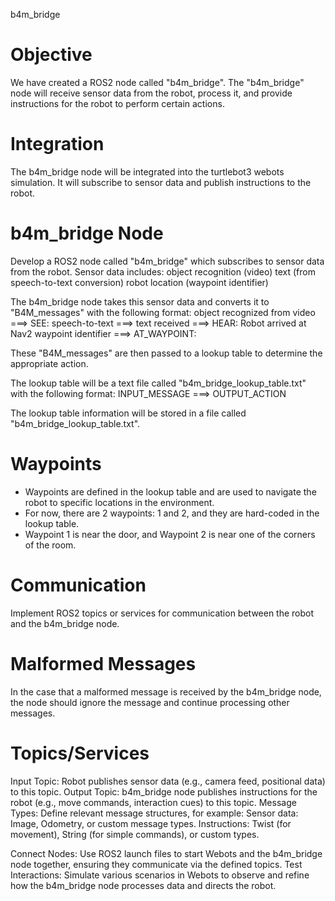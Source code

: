 
b4m_bridge

# Objective
We have created a ROS2 node called "b4m_bridge". The "b4m_bridge" node will receive sensor data from the robot, process it, and provide instructions for the robot to perform certain actions.

# Integration
The b4m_bridge node will be integrated into the turtlebot3 webots simulation. It will subscribe to sensor data and publish instructions to the robot.

# b4m_bridge Node
Develop a ROS2 node called "b4m_bridge" which subscribes to sensor data from the robot. Sensor data includes: 
    object recognition (video)
    text (from speech-to-text conversion)
    robot location (waypoint identifier)

The b4m_bridge node takes this sensor data and converts it to "B4M_messages" with the following format:
    object recognized from video ===> SEE:<object name>
    speech-to-text ===> text received ===> HEAR:<text received>
    Robot arrived at Nav2 waypoint identifier ===> AT_WAYPOINT:<waypoint ID>

These "B4M_messages" are then passed to a lookup table to determine the appropriate action.

The lookup table will be a text file called "b4m_bridge_lookup_table.txt" with the following format:
    INPUT_MESSAGE ===> OUTPUT_ACTION

The lookup table information will be stored in a file called "b4m_bridge_lookup_table.txt".

# Waypoints
- Waypoints are defined in the lookup table and are used to navigate the robot to specific locations in the environment.
- For now, there are 2 waypoints: 1 and 2, and they are hard-coded in the lookup table.
- Waypoint 1 is near the door, and Waypoint 2 is near one of the corners of the room.

# Communication
Implement ROS2 topics or services for communication between the robot and the b4m_bridge node.

# Malformed Messages
In the case that a malformed message is received by the b4m_bridge node, the node should ignore the message and continue processing other messages.

# Topics/Services
Input Topic: Robot publishes sensor data (e.g., camera feed, positional data) to this topic.
Output Topic: b4m_bridge node publishes instructions for the robot (e.g., move commands, interaction cues) to this topic.
Message Types: Define relevant message structures, for example:
Sensor data: Image, Odometry, or custom message types.
Instructions: Twist (for movement), String (for simple commands), or custom types.

Connect Nodes: Use ROS2 launch files to start Webots and the b4m_bridge node together, ensuring they communicate via the defined topics.
Test Interactions: Simulate various scenarios in Webots to observe and refine how the b4m_bridge node processes data and directs the robot.